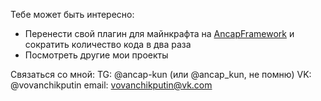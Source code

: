 Тебе может быть интересно: 
- Перенести свой плагин для майнкрафта на [AncapFramework](https://github.com/ancap-dev/AncapFramework) и сократить количество кода в два раза
- Посмотреть другие мои проекты

Связаться со мной:
TG: @ancap-kun (или @ancap_kun, не помню)
VK: @vovanchikputin
email: vovanchikputin@vk.com
